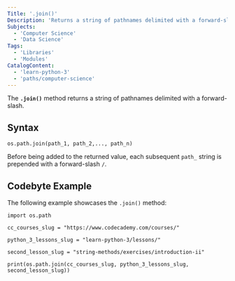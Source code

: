 ```yaml
---
Title: '.join()'
Description: 'Returns a string of pathnames delimited with a forward-slash.'
Subjects:
  - 'Computer Science'
  - 'Data Science'
Tags:
  - 'Libraries'
  - 'Modules'
CatalogContent:
  - 'learn-python-3'
  - 'paths/computer-science'
---
```


The **`.join()`** method returns a string of pathnames delimited with a forward-slash.

## Syntax

```pseudo
os.path.join(path_1, path_2,..., path_n)
```

Before being added to the returned value, each subsequent `path_` string is prepended with a forward-slash `/`.

## Codebyte Example

The following example showcases the `.join()` method:

```codebyte/python
import os.path

cc_courses_slug = "https://www.codecademy.com/courses/"

python_3_lessons_slug = "learn-python-3/lessons/"

second_lesson_slug = "string-methods/exercises/introduction-ii"

print(os.path.join(cc_courses_slug, python_3_lessons_slug, second_lesson_slug))
```
